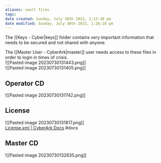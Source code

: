 ```yaml
---
aliases: vault files
tags: 
date created: Sunday, July 30th 2023, 1:13:30 pm
date modified: Sunday, July 30th 2023, 1:26:18 pm
---
```

The [[Keys - Cyber|keys]] folder contains very important information that needs to be secured and not shared with anyone.

The [[Master User - CyberArk|master]] user needs access to these files in order to login in times of crisis.  
![[Pasted image 20230730131443.png]]  
![[Pasted image 20230730131405.png]]

## Operator CD

![[Pasted image 20230730131742.png]]

## License

![[Pasted image 20230730131817.png]]  
[License.xml | CyberArk Docs](https://docs.cyberark.com/PAS/Latest/en/Content/PASREF/License%20xml.htm) #docs 

## Master CD
![[Pasted image 20230730132635.png]]